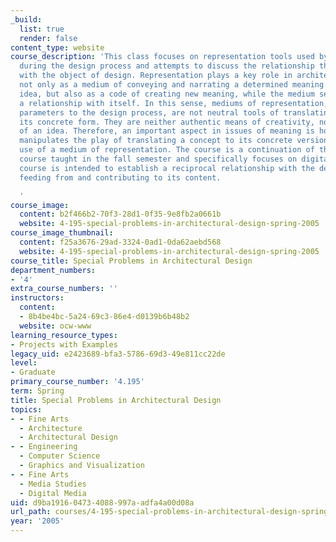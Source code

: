 ```yaml
---
_build:
  list: true
  render: false
content_type: website
course_description: 'This class focuses on representation tools used by architects
  during the design process and attempts to discuss the relationship they develop
  with the object of design. Representation plays a key role in architectural design,
  not only as a medium of conveying and narrating a determined meaning or a preconceived
  idea, but also as a code of creating new meaning, while the medium seeks to establish
  a relationship with itself. In this sense, mediums of representation, as external
  parameters to the design process, are not neutral tools of translating an idea into
  its concrete form. They are neither authentic means of creativity, nor vapid carriers
  of an idea. Therefore, an important aspect in issues of meaning is how the architect
  manipulates the play of translating a concept to its concrete version, through the
  use of a medium of representation. The course is a continuation of the equivalent
  course taught in the fall semester and specifically focuses on digital media. The
  course is intended to establish a reciprocal relationship with the design studio,
  feeding from and contributing to its content.

  '
course_image:
  content: b2f466b2-70f3-28d1-0f35-9e8fb2a0661b
  website: 4-195-special-problems-in-architectural-design-spring-2005
course_image_thumbnail:
  content: f25a3676-29ad-3324-0ad1-0da62aebd568
  website: 4-195-special-problems-in-architectural-design-spring-2005
course_title: Special Problems in Architectural Design
department_numbers:
- '4'
extra_course_numbers: ''
instructors:
  content:
  - 8b4be4bc-5a24-69c3-86e4-d0139b6b48b2
  website: ocw-www
learning_resource_types:
- Projects with Examples
legacy_uid: e2423689-bfa3-5786-69d3-49e811cc22de
level:
- Graduate
primary_course_number: '4.195'
term: Spring
title: Special Problems in Architectural Design
topics:
- - Fine Arts
  - Architecture
  - Architectural Design
- - Engineering
  - Computer Science
  - Graphics and Visualization
- - Fine Arts
  - Media Studies
  - Digital Media
uid: d9ba1916-0473-4088-997a-adfa4a00d08a
url_path: courses/4-195-special-problems-in-architectural-design-spring-2005
year: '2005'
---
```

